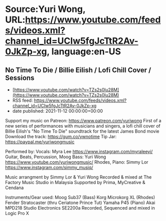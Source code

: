# Source:Yuri Wong, URL:https://www.youtube.com/feeds/videos.xml?channel_id=UCIw5fgJcTtR2Av-0JkZp-xg, language:en-US

## No Time To Die / Billie Eilish / Lofi Chill Cover / Sessions
 - [https://www.youtube.com/watch?v=TZs2s0lu28M](https://www.youtube.com/watch?v=TZs2s0lu28M)
 - RSS feed: https://www.youtube.com/feeds/videos.xml?channel_id=UCIw5fgJcTtR2Av-0JkZp-xg
 - date published: 2021-11-12 00:00:00+00:00

Support my music on Patreon: https://www.patreon.com/yuriwong First of a new series of performances with musicians and singers, a lofi chill cover of Billie Eilish's "No Time To Die" soundtrack for the latest James Bond movie
Download the track: https://gum.co/ywnotime
Tip Jar: https://paypal.me/yuriwongmusic


Performed by:
Vocals: Myra Lee https://www.instagram.com/myraleeyi/
Guitar, Beats, Percussion, Moog Bass: Yuri Wong https://www.youtube.com/yuriwongmusic/
Rhodes, Piano: Simmy Lor https://www.instagram.com/simmy_musiq/

Music arrangment by Simmy Lor & Yuri Wong
Recorded & mixed at The Factory Music Studio in Malaysia
Supported by Prima, MyCreative & Cendana

Instruments/Gear used:
Moog Sub37 (Bass)
Korg Microkorg XL (Rhodes)
Fender Stratocaster (thru Ceriatone Prince Tut)
Yamaha P45 (Piano)
Akai MPD218
Studio Electronics SE2200a
Recorded, Sequenced and mixed in Logic Pro X

